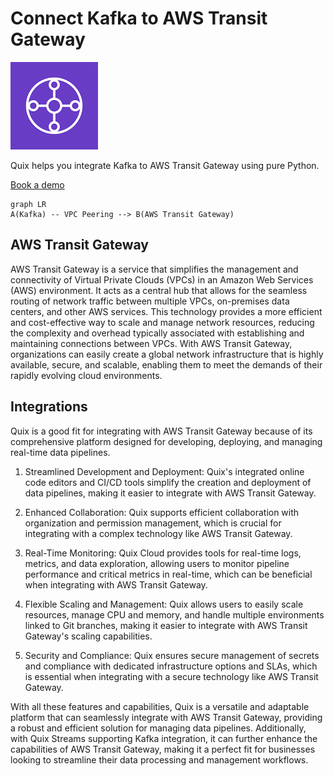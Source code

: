 # Connect Kafka to AWS Transit Gateway

![](./images/logo_1.jpg)

Quix helps you integrate Kafka to AWS Transit Gateway using pure Python.

<div>
<a class="md-button md-button--primary" href="https://share.hsforms.com/1iW0TmZzKQMChk0lxd_tGiw4yjw2?__hstc=175542013.2303933fbd746c0ac86d9ccbe9bc9100.1728383268831.1729603416735.1729620918855.31&__hssc=175542013.1.1729620918855&__hsfp=2132701734" target="_blank" style="margin-right:.5rem;">Book a demo</a>
<br/>
</div>

```mermaid
graph LR
A(Kafka) -- VPC Peering --> B(AWS Transit Gateway)
```

## AWS Transit Gateway

AWS Transit Gateway is a service that simplifies the management and connectivity of Virtual Private Clouds (VPCs) in an Amazon Web Services (AWS) environment. It acts as a central hub that allows for the seamless routing of network traffic between multiple VPCs, on-premises data centers, and other AWS services. This technology provides a more efficient and cost-effective way to scale and manage network resources, reducing the complexity and overhead typically associated with establishing and maintaining connections between VPCs. With AWS Transit Gateway, organizations can easily create a global network infrastructure that is highly available, secure, and scalable, enabling them to meet the demands of their rapidly evolving cloud environments.

## Integrations

Quix is a good fit for integrating with AWS Transit Gateway because of its comprehensive platform designed for developing, deploying, and managing real-time data pipelines. 

1. Streamlined Development and Deployment: Quix's integrated online code editors and CI/CD tools simplify the creation and deployment of data pipelines, making it easier to integrate with AWS Transit Gateway.

2. Enhanced Collaboration: Quix supports efficient collaboration with organization and permission management, which is crucial for integrating with a complex technology like AWS Transit Gateway.

3. Real-Time Monitoring: Quix Cloud provides tools for real-time logs, metrics, and data exploration, allowing users to monitor pipeline performance and critical metrics in real-time, which can be beneficial when integrating with AWS Transit Gateway.

4. Flexible Scaling and Management: Quix allows users to easily scale resources, manage CPU and memory, and handle multiple environments linked to Git branches, making it easier to integrate with AWS Transit Gateway's scaling capabilities.

5. Security and Compliance: Quix ensures secure management of secrets and compliance with dedicated infrastructure options and SLAs, which is essential when integrating with a secure technology like AWS Transit Gateway.

With all these features and capabilities, Quix is a versatile and adaptable platform that can seamlessly integrate with AWS Transit Gateway, providing a robust and efficient solution for managing data pipelines. Additionally, with Quix Streams supporting Kafka integration, it can further enhance the capabilities of AWS Transit Gateway, making it a perfect fit for businesses looking to streamline their data processing and management workflows.

